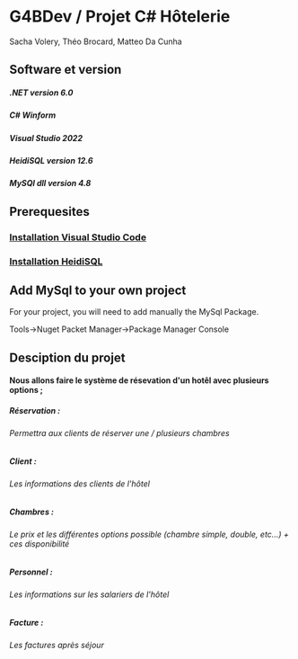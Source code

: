 # G4BDev / Projet C# Hôtelerie
Sacha Volery, Théo Brocard, Matteo Da Cunha

## Software et version 

##### .NET version 6.0
##### C# Winform
##### Visual Studio 2022
##### HeidiSQL version 12.6
##### MySQl dll version 4.8

## Prerequesites

### [Installation Visual Studio Code](https://learn.microsoft.com/en-us/visualstudio/install/install-visual-studio?view=vs-2022) 
### [Installation HeidiSQL](https://www.heidisql.com/download.php)

## Add MySql to your own project 

For your project, you will need to add manually the MySql Package.

Tools->Nuget Packet Manager->Package Manager Console


## Desciption du projet 

#### Nous allons faire le système de résevation d'un hotêl avec plusieurs options ;

##### Réservation : 
   ###### Permettra aux clients de réserver une / plusieurs chambres

##### Client : 
   ###### Les informations des clients de l'hôtel

##### Chambres :
   ###### Le prix et les différentes options possible (chambre simple, double, etc...) + ces disponibilité

##### Personnel :
   ###### Les informations sur les salariers de l'hôtel
    
##### Facture :
   ###### Les factures après séjour
    




